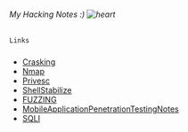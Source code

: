 ###### My Hacking Notes :) ![heart](https://github.githubassets.com/images/icons/emoji/unicode/2764.png) 

```
Links
```

###

- [Crasking](./Crasking.md)
- [Nmap](./Nmap.md)
- [Privesc](./Privesc.md)
- [ShellStabilize](./ShellStabilize.md)
- [FUZZING](./FUZZING.md)
- [MobileApplicationPenetrationTestingNotes](./MobileApplicationPenetrationTestingNotes/README.md)
- [SQLI](SQL_Injection/SQLI.md)
